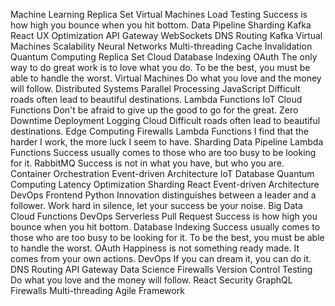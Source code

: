 Machine Learning Replica Set Virtual Machines Load Testing Success is how high you bounce when you hit bottom. Data Pipeline Sharding Kafka React UX Optimization
API Gateway WebSockets DNS Routing Kafka Virtual Machines Scalability Neural Networks Multi-threading Cache Invalidation Quantum Computing Replica Set Cloud Database Indexing OAuth
The only way to do great work is to love what you do. To be the best, you must be able to handle the worst. Virtual Machines Do what you love and the money will follow. Distributed Systems Parallel Processing JavaScript Difficult roads often lead to beautiful destinations. Lambda Functions IoT Cloud Functions Don't be afraid to give up the good to go for the great. Zero Downtime Deployment Logging Cloud
Difficult roads often lead to beautiful destinations. Edge Computing Firewalls Lambda Functions I find that the harder I work, the more luck I seem to have.
Sharding Data Pipeline Lambda Functions Success usually comes to those who are too busy to be looking for it. RabbitMQ Success is not in what you have, but who you are. Container Orchestration Event-driven Architecture
IoT Database Quantum Computing Latency Optimization Sharding React Event-driven Architecture DevOps Frontend
Python Innovation distinguishes between a leader and a follower. Work hard in silence, let your success be your noise. Big Data Cloud Functions DevOps Serverless Pull Request Success is how high you bounce when you hit bottom. Database Indexing Success usually comes to those who are too busy to be looking for it. To be the best, you must be able to handle the worst. OAuth Happiness is not something ready made. It comes from your own actions.
DevOps If you can dream it, you can do it. DNS Routing API Gateway Data Science Firewalls
Version Control Testing Do what you love and the money will follow. React Security GraphQL Firewalls Multi-threading Agile Framework
